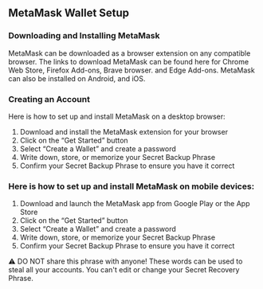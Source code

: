 

## MetaMask Wallet Setup

<h3>Downloading and Installing MetaMask</h3>

MetaMask can be downloaded as a browser extension on any compatible browser. 
The links to download MetaMask can be found here for Chrome Web Store, Firefox Add-ons, Brave browser. and Edge Add-ons.
MetaMask can also be installed on Android, and iOS.

<h3>Creating an Account</h3>
Here is how to set up and install MetaMask on a desktop browser:

<ol><li>Download and install the MetaMask extension for your browser</li>
<li>Click on the “Get Started” button</li>
<li>Select “Create a Wallet” and create a password</li>
<li>Write down, store, or memorize your Secret Backup Phrase</li>
<li>Confirm your Secret Backup Phrase to ensure you have it correct</li>
  </ol>
<h3>Here is how to set up and install MetaMask on mobile devices:</h3>

<ol><li>Download and launch the MetaMask app from Google Play or the App Store</li>
<li>Click on the “Get Started” button</li>
<li>Select “Create a Wallet” and create a password</li>
<li>Write down, store, or memorize your Secret Backup Phrase</li>
<li>Confirm your Secret Backup Phrase to ensure you have it correct</li></ol>
  
 :warning: DO NOT share this phrase with anyone! These words can be used to steal all your accounts. You can't edit or change your Secret Recovery Phrase.        


